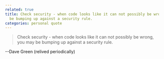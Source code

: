 ```yaml
---
related: true
title: Check security - when code looks like it can not possibly be wrong, you may
  be bumping up against a security rule.
categories: personal quote
---
```

> Check security - when code looks like it can not possibly be wrong, you may
be bumping up against a security rule.

--Dave Green (relived periodically)

